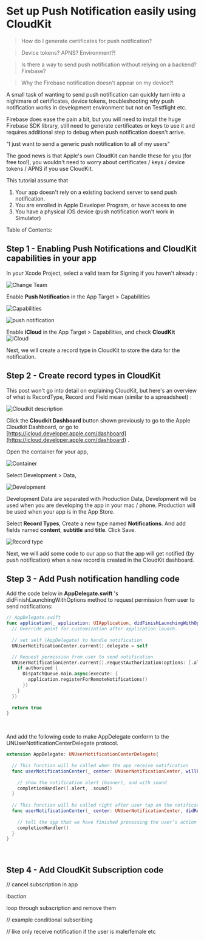 # Set up Push Notification easily using CloudKit



> How do I generate certificates for push notification?

> Device tokens? APNS? Environment?!

> Is there a way to send push notification without relying on a backend? Firebase? 

> Why the Firebase notification doesn't appear on my device?!



A small task of wanting to send push notification can quickly turn into a nightmare of certificates, device tokens, troubleshooting why push notification works in development environment but not on Testflight etc.

Firebase does ease the pain a bit, but you will need to install the huge Firebase SDK library, still need to generate certificates or keys to use it and requires additional step to debug when push notification doesn't arrive.



"I just want to send a generic push notification to all of my users"

The good news is that Apple's own CloudKit can handle these for you (for free too!), you wouldn't need to worry about certificates / keys / device tokens / APNS if you use CloudKit.



This tutorial assume that

1. Your app doesn't rely on a existing backend server to send push notification.
2. You are enrolled in Apple Developer Program, or have access to one
3. You have a physical iOS device (push notification won't work in Simulator)



Table of Contents:




## Step 1  - Enabling Push Notifications and CloudKit capabilities in your app

In your Xcode Project, select a valid team for Signing if you haven't already :

![Change Team](https://iosimage.s3.amazonaws.com/2018/31-push-cloudkit/changeTeam.png)



Enable **Push Notification** in the App Target > Capabilities

![Capabilities](https://iosimage.s3.amazonaws.com/2018/31-push-cloudkit/capabilities.png)



![push notification](https://iosimage.s3.amazonaws.com/2018/31-push-cloudkit/push.png)



Enable **iCloud** in the App Target > Capabilities, and check **CloudKit** 
![iCloud](https://iosimage.s3.amazonaws.com/2018/31-push-cloudkit/iCloud.png)



Next, we will create a record type in CloudKit to store the data for the notification.



## Step 2 - Create record types in CloudKit

This post won't go into detail on explaining CloudKit, but here's an overview of what is RecordType, Record and Field mean (similar to a spreadsheet) :

![Cloudkit description](https://iosimage.s3.amazonaws.com/2018/31-push-cloudkit/cloudkitDescription.png)



Click the **Cloudkit Dashboard** button shown previously to go to the Apple Cloudkit Dashboard, or go to [https://icloud.developer.apple.com/dashboard](https://icloud.developer.apple.com/dashboard) .



Open the container for your app,

![Container](https://iosimage.s3.amazonaws.com/2018/31-push-cloudkit/appContainer.png)



Select Development > Data,

![Development](https://iosimage.s3.amazonaws.com/2018/31-push-cloudkit/devData.png)



Development Data are separated with Production Data, Development will be used when you are developing the app in your mac / phone. Production will be used when your app is in the App Store.



Select **Record Types**, Create a new type named **Notifications**. And add fields named **content**, **subtitle** and **title**. Click Save.



![Record type](https://iosimage.s3.amazonaws.com/2018/31-push-cloudkit/recordType.png)



Next, we will add some code to our app so that the app will get notified (by push notification) when a new record is created in the CloudKit dashboard.



## Step 3 - Add Push notification handling code

Add the code below in **AppDelegate.swift** 's didFinishLaunchingWithOptions method to request permission from user to send notifications:

```swift
// AppDelegate.swift
func application(_ application: UIApplication, didFinishLaunchingWithOptions launchOptions: [UIApplicationLaunchOptionsKey: Any]?) -> Bool {
  // Override point for customization after application launch.
  
  // set self (AppDelegate) to handle notification
  UNUserNotificationCenter.current().delegate = self

  // Request permission from user to send notification
  UNUserNotificationCenter.current().requestAuthorization(options: [.alert, .badge, .sound], completionHandler: { authorized, error in
    if authorized {
      DispatchQueue.main.async(execute: {
        application.registerForRemoteNotifications()
      })
    }
  })
  
  return true
}
```

<br>



And add the following code to make AppDelegate conform to the UNUserNotificationCenterDelegate protocol.



```swift
extension AppDelegate: UNUserNotificationCenterDelegate{
    
  // This function will be called when the app receive notification
  func userNotificationCenter(_ center: UNUserNotificationCenter, willPresent notification: UNNotification, withCompletionHandler completionHandler: @escaping (UNNotificationPresentationOptions) -> Void) {
    
    // show the notification alert (banner), and with sound
    completionHandler([.alert, .sound])
  }
  
  // This function will be called right after user tap on the notification
  func userNotificationCenter(_ center: UNUserNotificationCenter, didReceive response: UNNotificationResponse, withCompletionHandler completionHandler: @escaping () -> Void) {
    
    // tell the app that we have finished processing the user’s action (eg: tap on notification banner) / response
    completionHandler()
  }
}
```

<br>



## Step 4 - Add CloudKit Subscription code 



 





// cancel subscription in app

ibaction 

loop through subscription and remove them



// example conditional subscribing

// like only receive notification if the user is male/female etc


